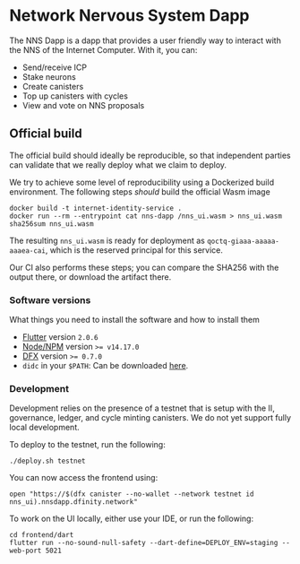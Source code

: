 # Network Nervous System Dapp

The NNS Dapp is a dapp that provides a user friendly way to interact with the NNS of the Internet Computer. With it, you can:

* Send/receive ICP
* Stake neurons
* Create canisters
* Top up canisters with cycles
* View and vote on NNS proposals

## Official build

The official build should ideally be reproducible, so that independent parties
can validate that we really deploy what we claim to deploy.

We try to achieve some level of reproducibility using a Dockerized build
environment. The following steps _should_ build the official Wasm image

    docker build -t internet-identity-service .
    docker run --rm --entrypoint cat nns-dapp /nns_ui.wasm > nns_ui.wasm
    sha256sum nns_ui.wasm

The resulting `nns_ui.wasm` is ready for deployment as
`qoctq-giaaa-aaaaa-aaaea-cai`, which is the reserved principal for this service.

Our CI also performs these steps; you can compare the SHA256 with the output there, or download the artifact there.

### Software versions

What things you need to install the software and how to install them

- [Flutter](https://flutter.dev/docs/get-started/install) version `2.0.6`
- [Node/NPM](https://nodejs.org/en/) version `>= v14.17.0`
- [DFX](https://sdk.dfinity.org/docs/index.html) version `>= 0.7.0`
- `didc` in your `$PATH`: Can be downloaded [here](https://github.com/dfinity/candid/releases).

### Development

Development relies on the presence of a testnet that is setup with the II, governance, ledger, and cycle minting canisters. We do not yet support fully local development.

To deploy to the testnet, run the following:

```shell
./deploy.sh testnet
```

You can now access the frontend using:

```shell
open "https://$(dfx canister --no-wallet --network testnet id nns_ui).nnsdapp.dfinity.network"
```

To work on the UI locally, either use your IDE, or run the following:

```
cd frontend/dart
flutter run --no-sound-null-safety --dart-define=DEPLOY_ENV=staging --web-port 5021
```
